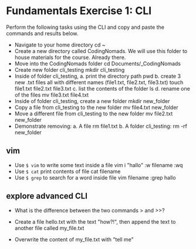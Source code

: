 # Fundamentals Exercise 1: CLI

Perform the following tasks using the CLI and copy and paste
the commands and results below.

- Navigate to your home directory
cd ~
- Create a new directory called CodingNomads. We will use this folder
to house materials for the course.
Already there.
- Move into the CodingNomads folder
cd Documents/_CodingNomads
- Create new folder cli_testing
mkdir cli_testing
- Inside of folder cli_testing,
    a. print the directory path
    pwd
    b. create 3 new .txt files all with different names (file1.txt,
    file2.txt, file3.txt)
    touch file1.txt file2.txt file3.txt
    c. list the contents of the folder
    ls
    d. rename one of the files
    mv file3.txt file4.txt
- Inside of folder cli_testing, create a new folder
mkdir new_folder
- Copy a file from cli_testing to the new folder
mv file4.txt new_folder
- Move a different file from cli_testing to the new folder
mv file2.txt new_folder
- Demonstrate removing:
    a. A file
    rm file1.txt
    b. A folder
    cli_testing: rm -rf new_folder 

## vim

- Use `$ vim` to write some text inside a file
vim
i
"hallo"
:w filename
:wq
- Use `$ cat` print contents of file
cat filename
- Use `$ grep` to search for a word inside file
vim filename
:grep hallo


## explore advanced CLI

- What is the difference between the two commands > and >>?

- Create a file hello.txt with the text "how?!", then append the text
    to another file called my_file.txt
- Overwrite the content of my_file.txt with "tell me"
